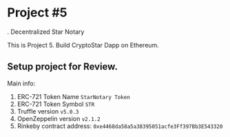 # Project #5
. Decentralized Star Notary

This is Project 5. Build CryptoStar Dapp on Ethereum.

## Setup project for Review.

Main info:
1. ERC-721 Token Name `StarNotary Token`
2. ERC-721 Token Symbol `STR`
3. Truffle version `v5.0.3`
4. OpenZeppelin version `v2.1.2`
5. Rinkeby contract address: `0xe4468da58a5a38395051acfe3Ff397Bb3E543320`

